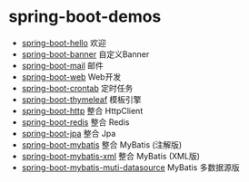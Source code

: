 # spring-boot-demos

- [spring-boot-hello]() 欢迎
- [spring-boot-banner]() 自定义Banner
- [spring-boot-mail]() 邮件
- [spring-boot-web]() Web开发
- [spring-boot-crontab]() 定时任务
- [spring-boot-thymeleaf]() 模板引擎
- [spring-boot-http]() 整合 HttpClient
- [spring-boot-redis]() 整合 Redis
- [spring-boot-jpa]() 整合 Jpa
- [spring-boot-mybatis]() 整合 MyBatis (注解版)
- [spring-boot-mybatis-xml]() 整合 MyBatis (XML版)
- [spring-boot-mybatis-muti-datasource]() MyBatis 多数据源版

